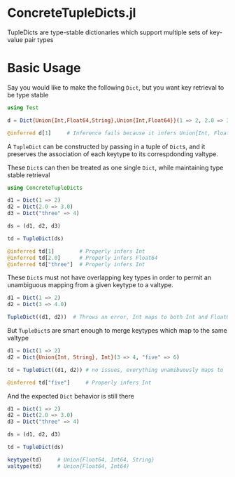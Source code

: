 # ConcreteTupleDicts.jl
TupleDicts are type-stable dictionaries which support multiple sets of key-value pair types

# Basic Usage
Say you would like to make the following `Dict`, but you want key retrieval to be type stable

```julia
using Test

d = Dict{Union{Int,Float64,String},Union{Int,Float64}}(1 => 2, 2.0 => 3.0, "three" => 4)

@inferred d[1]     # Inference fails because it infers Union{Int, Float64}
```

A `TupleDict` can be constructed by passing in a tuple of `Dict`s, and it preserves the association of each keytype to its correspdonding valtype. 

These `Dict`s can then be treated as one single `Dict`, while maintaining type stable retrieval

```julia
using ConcreteTupleDicts

d1 = Dict(1 => 2)
d2 = Dict(2.0 => 3.0)
d3 = Dict("three" => 4)

ds = (d1, d2, d3)

td = TupleDict(ds)

@inferred td[1]        # Properly infers Int
@inferred td[2.0]      # Properly infers Float64
@inferred td["three"]  # Properly infers Int
```

These `Dict`s must not have overlapping key types in order to permit an unambiguous mapping from a given keytype to a valtype.

```julia
d1 = Dict(1 => 2)
d2 = Dict(3 => 4.0)

TupleDict((d1, d2))  # Throws an error, Int maps to both Int and Float64
```

But `TupleDict`s are smart enough to merge keytypes which map to the same valtype

```julia
d1 = Dict(1 => 2)
d2 = Dict{Union{Int, String}, Int}(3 => 4, "five" => 6)

td = TupleDict((d1, d2)) # no issues, everything unamibuously maps to `Int`

@inferred td["five"]     # Properly infers Int
```

And the expected `Dict` behavior is still there

```julia
d1 = Dict(1 => 2)
d2 = Dict(2.0 => 3.0)
d3 = Dict("three" => 4)

ds = (d1, d2, d3)

td = TupleDict(ds)

keytype(td)     # Union{Float64, Int64, String}
valtype(td)     # Union{Float64, Int64)  
```
